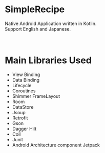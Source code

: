 # SimpleRecipe
Native Android Application written in Kotlin.  
Support English and Japanese.  
<br>
<br>

# Main Libraries Used
* View Binding
* Data Binding
* Lifecycle
* Coroutines
* Shimmer FrameLayout
* Room
* DataStore
* Jsoup
* Retrofit
* Gson
* Dagger Hilt
* Coil
* Junit
* Android Architecture component Jetpack
